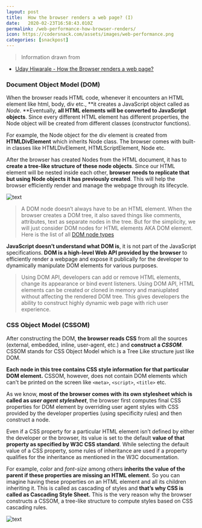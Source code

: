 ```yaml
---
layout: post
title:  How the browser renders a web page? (I)
date:   2020-02-23T16:58:43.010Z
permalink: /web-performance-how-browser-renders/
icon: https://codersnack.com/assets/images/web-performance.png
categories: [snackpost]
---
```


> Information drawn from 
- [Uday Hiwarale - How the Browser renders a web page?](https://itnext.io/how-the-browser-renders-a-web-page-dom-cssom-and-rendering-df10531c9969)

### Document Object Model (DOM)

When the browser reads HTML code, whenever it encounters an HTML element like html, body, div etc., **it creates a JavaScript object called as *Node*. **Eventually, **all HTML elements will be converted to JavaScript objects**. Since every different HTML element has different properties, the Node object will be created from different classes (constructor functions).

For example, the Node object for the div element is created from **HTMLDivElement** which inherits Node class. The browser comes with built-in classes like HTMLDivElement, HTMLScriptElement, Node etc.

After the browser has created Nodes from the HTML document, it has to **create a tree-like structure of these node objects**. Since our HTML element will be nested inside each other, **browser needs to replicate that but using Node objects it has previously created**. This will help the browser efficiently render and manage the webpage through its lifecycle.

![text](https://codersnack.com/assets/images/web-performance-dom-tree.png)

> A DOM node doesn’t always have to be an HTML element. When the browser creates a DOM tree, it also saved things like comments, attributes, text as separate nodes in the tree. But for the simplicity, we will just consider DOM nodes for HTML elements AKA DOM element. Here is the list of all [DOM node types](https://www.w3schools.com/jsref/prop_node_nodetype.asp)

**JavaScript doesn’t understand what DOM is**, it is not part of the JavaScript specifications. **DOM is a high-level Web API provided by the browser** to efficiently render a webpage and expose it publically for the developer to dynamically manipulate DOM elements for various purposes.

> Using DOM API, developers can add or remove HTML elements, change its appearance or bind event listeners. Using DOM API, HTML elements can be created or cloned in memory and maniuplated without affecting the rendered DOM tree. This gives developers the ability to construct highly dynamic web page with rich user experience.

### CSS Object Model (CSSOM)

After constructing the DOM, **the browser reads CSS** from all the sources (external, embedded, inline, user-agent, etc.) and **construct a *CSSOM***. CSSOM stands for CSS Object Model which is a Tree Like structure just like DOM.

**Each node in this tree contains CSS style information for that particular DOM element.** CSSOM, however, does not contain DOM elements which can't be printed on the screen like `<meta>`, `<script>`, `<title>` etc.

As we know, **most of the browser comes with its own stylesheet which is called as *user agent stylesheet***, the browser first computes final CSS properties for DOM element by overriding user agent styles with CSS provided by the developer properties (using specificity rules) and then construct a node.

Even if a CSS property for a particular HTML element isn’t defined by either the developer or the browser, its value is set to the default **value of that property as specified by W3C CSS standard**. While selecting the default value of a CSS property, some rules of inheritance are used if a property qualifies for the inheritance as mentioned in the W3C documentation.

For example, *color* and *font-size* among others **inherits the value of the parent if these properties are missing an HTML element**. So you can imagine having these properties on an HTML element and all its children inheriting it. This is called as cascading of styles and **that’s why CSS is called as Cascading Style Sheet.** This is the very reason why the browser constructs a CSSOM, a tree-like structure to compute styles based on CSS cascading rules.

![text](https://codersnack.com/assets/images/web-performance-cssom-tree.png)

